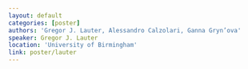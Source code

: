 ```yaml
---
layout: default
categories: [poster]
authors: 'Gregor J. Lauter, Alessandro Calzolari, Ganna Gryn’ova'
speaker: Gregor J. Lauter 
location: 'University of Birmingham'
link: poster/lauter
---
```

